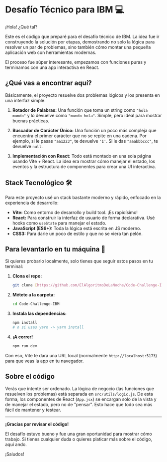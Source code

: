 # Desafío Técnico para IBM 💻

¡Hola! ¿Qué tal?

Este es el código que preparé para el desafío técnico de IBM. La idea fue ir construyendo la solución por etapas, demostrando no solo la lógica para resolver un par de problemas, sino también cómo montar una pequeña aplicación web con herramientas modernas.

El proceso fue súper interesante, empezamos con funciones puras y terminamos con una app interactiva en React.

## ¿Qué vas a encontrar aquí?

Básicamente, el proyecto resuelve dos problemas lógicos y los presenta en una interfaz simple:

1.  **Rotador de Palabras:** Una función que toma un string como `"hola mundo"` y lo devuelve como `"mundo hola"`. Simple, pero ideal para mostrar buenas prácticas.

2.  **Buscador de Carácter Único:** Una función un poco más compleja que encuentra el primer carácter que no se repite en una cadena. Por ejemplo, si le pasas `"aa1223"`, te devuelve `'1'`. Si le das `"aaabbbccc"`, te devuelve `null`.

3.  **Implementación con React:** Todo está montado en una sola página usando Vite + React. La idea era mostrar cómo manejar el estado, los eventos y la estructura de componentes para crear una UI interactiva.

## Stack Tecnológico 🛠️

Para este proyecto usé un stack bastante moderno y rápido, enfocado en la experiencia de desarrollo:

* **Vite:** Como entorno de desarrollo y build tool. ¡Es rapidísimo!
* **React:** Para construir la interfaz de usuario de forma declarativa. Usé hooks como `useState` para manejar el estado.
* **JavaScript (ES6+):** Toda la lógica está escrita en JS moderno.
* **CSS3:** Para darle un poco de estilo y que no se viera tan pelón.

## Para levantarlo en tu máquina 🚀

Si quieres probarlo localmente, solo tienes que seguir estos pasos en tu terminal:

1.  **Clona el repo:**
    ```bash
    git clone [https://github.com/ElAlgoritmoDeLaNoche/Code-Challenge-IBM.git](https://github.com/ElAlgoritmoDeLaNoche/Code-Challenge-IBM.git)
    ```

2.  **Métete a la carpeta:**
    ```bash
    cd Code-Challenge-IBM
    ```

3.  **Instala las dependencias:**
    ```bash
    npm install
    # o si usas yarn -> yarn install
    ```

4.  **¡A correr!**
    ```bash
    npm run dev
    ```
Con eso, Vite te dará una URL local (normalmente `http://localhost:5173`) para que veas la app en tu navegador.


## Sobre el código

Verás que intenté ser ordenado. La lógica de negocio (las funciones que resuelven los problemas) está separada en `src/utils/logic.js`. De esta forma, los componentes de React (`App.jsx`) se encargan solo de la vista y de manejar el estado, pero no de "pensar". Esto hace que todo sea más fácil de mantener y testear.

---

**¡Gracias por revisar el código!**

El desafío estuvo bueno y fue una gran oportunidad para mostrar cómo trabajo. Si tienes cualquier duda o quieres platicar más sobre el código, aquí ando.

¡Saludos!
